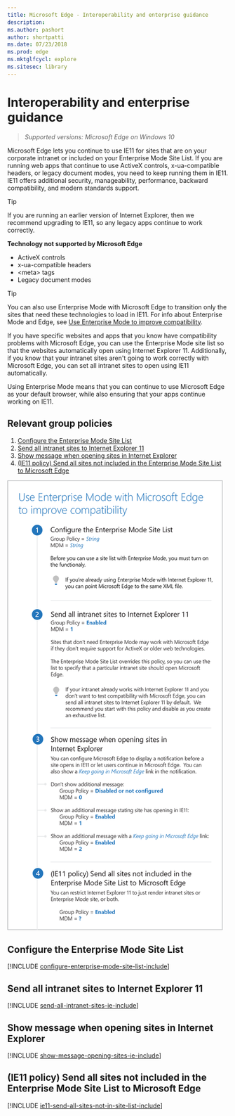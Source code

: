 ```yaml
---
title: Microsoft Edge - Interoperability and enterprise guidance
description: 
ms.author: pashort
author: shortpatti
ms.date: 07/23/2018
ms.prod: edge
ms.mktglfcycl: explore
ms.sitesec: library
---
```


# Interoperability and enterprise guidance
>*Supported versions: Microsoft Edge on Windows 10*  


Microsoft Edge lets you continue to use IE11 for sites that are on your corporate intranet or included on your Enterprise Mode Site List. If you are running web apps that continue to use ActiveX controls, x-ua-compatible headers, or legacy document modes, you need to keep running them in IE11.  IE11 offers additional security, manageability, performance, backward compatibility, and modern standards support.


>[!TIP]
> If you are running an earlier version of Internet Explorer, then we recommend upgrading to IE11, so any legacy apps continue to work correctly.

**Technology not supported by Microsoft Edge**
- ActiveX controls
- x-ua-compatible headers
- &lt;meta&gt; tags
- Legacy document modes



>[!TIP]
>You can also use Enterprise Mode with Microsoft Edge to transition only the sites that need these technologies to load in IE11. For info about Enterprise Mode and Edge, see [Use Enterprise Mode to improve compatibility](../emie-to-improve-compatibility.md). 


If you have specific websites and apps that you know have compatibility problems with Microsoft Edge, you can use the Enterprise Mode site list so that the websites automatically open using Internet Explorer 11. Additionally, if you know that your intranet sites aren't going to work correctly with Microsoft Edge, you can set all intranet sites to open using IE11 automatically.

Using Enterprise Mode means that you can continue to use Microsoft Edge as your default browser, while also ensuring that your apps continue working on IE11.

## Relevant group policies

1. [Configure the Enterprise Mode Site List](#configure-the-enterprise-mode-site-list)
2. [Send all intranet sites to Internet Explorer 11](#send-all-intranet-sites-to-internet-explorer-11)
3. [Show message when opening sites in Internet Explorer](#show-message-when-opening-sites-in-internet-explorer)
4. [(IE11 policy) Send all sites not included in the Enterprise Mode Site List to Microsoft Edge](#ie11-policy-send-all-sites-not-included-in-the-enterprise-mode-site-list-to-microsoft-edge)


![Use Enterprise Mode with Microsoft Edge to improve compatibility](../images/use-enterprise-mode-with-microsoft-edge-sm.png)

## Configure the Enterprise Mode Site List
[!INCLUDE [configure-enterprise-mode-site-list-include](../includes/configure-enterprise-mode-site-list-include.md)] 

## Send all intranet sites to Internet Explorer 11
[!INCLUDE [send-all-intranet-sites-ie-include](../includes/send-all-intranet-sites-ie-include.md)]

## Show message when opening sites in Internet Explorer
[!INCLUDE [show-message-opening-sites-ie-include](../includes/show-message-opening-sites-ie-include.md)] 

## (IE11 policy) Send all sites not included in the Enterprise Mode Site List to Microsoft Edge 
[!INCLUDE [ie11-send-all-sites-not-in-site-list-include](../includes/ie11-send-all-sites-not-in-site-list-include.md)] 